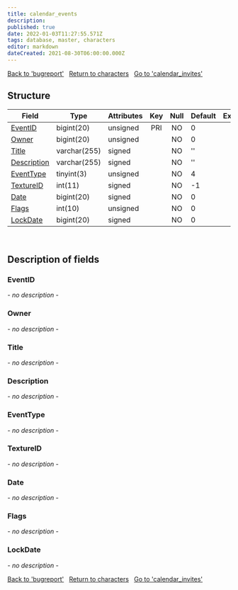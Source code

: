 ```yaml
---
title: calendar_events
description: 
published: true
date: 2022-01-03T11:27:55.571Z
tags: database, master, characters
editor: markdown
dateCreated: 2021-08-30T06:00:00.000Z
---
```


<a href="https://trinitycore.info/en/database/master/characters/bugreport" class="mt-5 v-btn v-btn--depressed v-btn--flat v-btn--outlined theme--light v-size--default darkblue--text text--lighten-3"><span class="v-btn__content"><i aria-hidden="true" class="v-icon notranslate v-icon--left mdi mdi-arrow-left theme--light"></i><span>Back to 'bugreport'</span></span></a>&nbsp;&nbsp;&nbsp;<a href="https://trinitycore.info/en/database/master/characters/home" class="mt-5 v-btn v-btn--depressed v-btn--flat v-btn--outlined theme--light v-size--default darkblue--text text--lighten-3"><span class="v-btn__content"><i aria-hidden="true" class="v-icon notranslate v-icon--left mdi mdi-home-outline theme--light"></i><span>Return to characters</span></span></a>&nbsp;&nbsp;&nbsp;<a href="https://trinitycore.info/en/database/master/characters/calendar_invites" class="mt-5 v-btn v-btn--depressed v-btn--flat v-btn--outlined theme--light v-size--default darkblue--text text--lighten-3"><span class="v-btn__content"><span>Go to 'calendar_invites'</span><i aria-hidden="true" class="v-icon notranslate v-icon--right mdi mdi-arrow-right theme--light"></i></span></a>

## Structure

| Field | Type | Attributes | Key | Null | Default | Extra | Comment |
| --- | --- | --- | :---: | :---: | --- | --- | --- |
| [EventID](#eventid) | bigint(20) | unsigned | PRI | NO | 0 |  |  |
| [Owner](#owner) | bigint(20) | unsigned |  | NO | 0 |  |  |
| [Title](#title) | varchar(255) | signed |  | NO | '' |  |  |
| [Description](#description) | varchar(255) | signed |  | NO | '' |  |  |
| [EventType](#eventtype) | tinyint(3) | unsigned |  | NO | 4 |  |  |
| [TextureID](#textureid) | int(11) | signed |  | NO | -1 |  |  |
| [Date](#date) | bigint(20) | signed |  | NO | 0 |  |  |
| [Flags](#flags) | int(10) | unsigned |  | NO | 0 |  |  |
| [LockDate](#lockdate) | bigint(20) | signed |  | NO | 0 |  |  |
&nbsp;
## Description of fields

### EventID
*- no description -*
&nbsp;

### Owner
*- no description -*
&nbsp;

### Title
*- no description -*
&nbsp;

### Description
*- no description -*
&nbsp;

### EventType
*- no description -*
&nbsp;

### TextureID
*- no description -*
&nbsp;

### Date
*- no description -*
&nbsp;

### Flags
*- no description -*
&nbsp;

### LockDate
*- no description -*
&nbsp;

<a href="https://trinitycore.info/en/database/master/characters/bugreport" class="mt-5 v-btn v-btn--depressed v-btn--flat v-btn--outlined theme--light v-size--default darkblue--text text--lighten-3"><span class="v-btn__content"><i aria-hidden="true" class="v-icon notranslate v-icon--left mdi mdi-arrow-left theme--light"></i><span>Back to 'bugreport'</span></span></a>&nbsp;&nbsp;&nbsp;<a href="https://trinitycore.info/en/database/master/characters/home" class="mt-5 v-btn v-btn--depressed v-btn--flat v-btn--outlined theme--light v-size--default darkblue--text text--lighten-3"><span class="v-btn__content"><i aria-hidden="true" class="v-icon notranslate v-icon--left mdi mdi-home-outline theme--light"></i><span>Return to characters</span></span></a>&nbsp;&nbsp;&nbsp;<a href="https://trinitycore.info/en/database/master/characters/calendar_invites" class="mt-5 v-btn v-btn--depressed v-btn--flat v-btn--outlined theme--light v-size--default darkblue--text text--lighten-3"><span class="v-btn__content"><span>Go to 'calendar_invites'</span><i aria-hidden="true" class="v-icon notranslate v-icon--right mdi mdi-arrow-right theme--light"></i></span></a>

